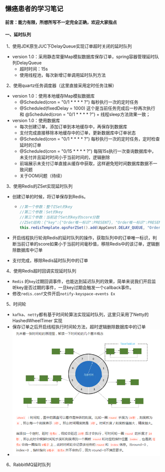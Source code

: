 ## 懒癌患者的学习笔记

#### 	前言：能力有限，所想所写不一定完全正确，欢迎大家指点

#### 一、延时队列

​    1、使用JDK原生JUC下DelayQueue实现订单超时关闭的延时队列

- version 1.0：采用静态常量Map模拟数据库保存订单，spring容器管理延时队列DelayQueue
  - 超时时间：15s
  - 使用线程池，每次新增订单调用延时队列方法

​    2、使用quartz任务调度器（这里直接采用定时任务注解）

- version 1.0：使用本地缓存Map模拟数据库
  - @Scheduled(cron = "0/1 * * * * ?")  每秒执行一次的定时任务
  - @Scheduled(fixedDelay = 1000) 这个是当前任务完成后一秒再次执行 和 @Scheduled(cron = "0/1 * * * * ?")  + 线程sleep方法效果一致；
- version 1.0：使用数据库
  - 每次创建订单，添加订单到本地缓存中，再保存到数据库
  - 支付完成直接移除本地缓存中的订单，更新数据库中订单状态
  - @Scheduled(cron = "0/1 * * * * ?")  每秒执行一次的定时任务，定时检查延时的订单
  - @Scheduled(cron = "0/15 * * * * ?") 每隔15s执行一次查询数据库中，未支付并且延时时间小于当前时间的，逻辑删除
  - 前端展示未支付订单直接从缓存中获取，这样避免短时间数据库数据不一致问题
  - 关于OOM问题（待续）

​    3、使用Redis的ZSet实现延时队列

- 创建订单的时候，将订单保存到Redis。

  - ```java
    //第一个参数：整个ZSet的key
    //第二个参数：Set的key
    //第三个参数：当前这个Set的key的score分数
    //ZSet结构：{"key":{"Order唯一标识":PRESENT}, "Order唯一标识":PRESENT}} 每个Order唯一标识对应一个score
    this.redisTemplate.opsForZSet().add(AppConst.DELAY_QUEUE, "Order唯一标识", "Order的超时时间");
    ```

- 开启线程执行轮询Redis的延时队列的操作，获取队列中的订单唯一标识，判断当前订单的score如果小于当前时间毫秒值，移除Redis中的该订单，逻辑删除数据库中订单

- 支付完成，移除Redis延时队列中的订单

​    4、使用Redis超时回调实现延时队列

-  `Redis` 的`key`过期回调事件，也能达到延迟队列的效果，简单来说我们开启监听key是否过期的事件，一旦key过期会触发一个callback事件。 
  -  修改`redis.conf`文件开启`notify-keyspace-events Ex` 

​    5、时间轮

-  `kafka`、`netty`都有基于时间轮算法实现延时队列，这里只采用了Netty的 HashedWheelTimer 实现
-  保存订单之后开启线程执行时间轮方法，超时逻辑删除数据库中的订单
- ![avatar](src/main/resources/images/延时队列-时间轮.png)

​    6、RabbitMQ延时队列